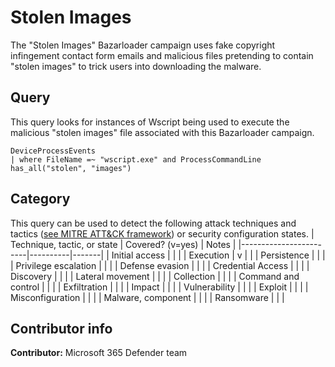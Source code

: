 # Stolen Images
The "Stolen Images" Bazarloader campaign uses fake copyright infingement contact form emails and malicious files pretending to contain "stolen images" to trick users into downloading the malware.

## Query
This query looks for instances of Wscript being used to execute the malicious "stolen images" file associated with this Bazarloader campaign. 
```
DeviceProcessEvents
| where FileName =~ "wscript.exe" and ProcessCommandLine has_all("stolen", "images")
```


## Category

This query can be used to detect the following attack techniques and tactics ([see MITRE ATT&CK framework](https://attack.mitre.org/)) or security configuration states.
| Technique, tactic, or state | Covered? (v=yes) | Notes |
|------------------------|----------|-------|
| Initial access |  |  |
| Execution | v |  |
| Persistence |  |  |
| Privilege escalation |  |  |
| Defense evasion |  |  |
| Credential Access |  |  |
| Discovery |  |  |
| Lateral movement |  |  |
| Collection |  |  |
| Command and control |  |  |
| Exfiltration |  |  |
| Impact |  |  |
| Vulnerability |  |  |
| Exploit |  |  |
| Misconfiguration |  |  |
| Malware, component |  |  |
| Ransomware |  |  |

## Contributor info

**Contributor:** Microsoft 365 Defender team
